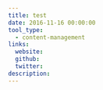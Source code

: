 ```yaml
---
title: test
date: 2016-11-16 00:00:00
tool_type:
  - content-management
links:
  website:
  github:
  twitter:
description:
---
```



